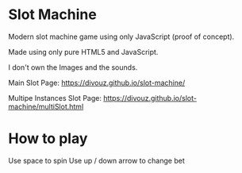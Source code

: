 # Slot Machine
Modern slot machine game using only JavaScript (proof of concept).

Made using only pure HTML5 and JavaScript.

I don't own the Images and the sounds. 

Main Slot Page:
https://divouz.github.io/slot-machine/

Multipe Instances Slot Page:
https://divouz.github.io/slot-machine/multiSlot.html


# How to play
Use space to spin
Use up / down arrow to change bet
